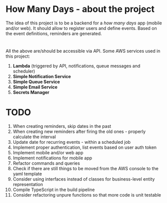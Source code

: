 # How Many Days - about the project
The idea of this project is to be a backend for a _how many days_ app (mobile and/or web).
It should allow to register users and define events. Based on the event definitions, reminders are generated.
#
All the above are/should be accessible via API. 
Some AWS services used in this project:
1. **Lambda** (triggered by API, notifications, queue messages and scheduler)
2. **Simple Notification Service**
3. **Simple Queue Service**
4. **Simple Email Service**
5. **Secrets Manager**

# TODO
1. When creating reminders, skip dates in the past
2. When creating new reminders after firing the old ones - properly calculate the interval
3. Update date for recurring events - within a scheduled job
4. Implement proper authentication, list events based on user auth token
5. Implement mobile and/or web app
6. Implement notifications for mobile app
7. Refactor commands and queries
8. Check if there are still things to be moved from the AWS console to the yaml template
9. Consider using interfaces instead of classes for business-level entity representation
10. Compile TypeScript in the build pipeline
11. Consider refactoring unpure functions so that more code is unit testable